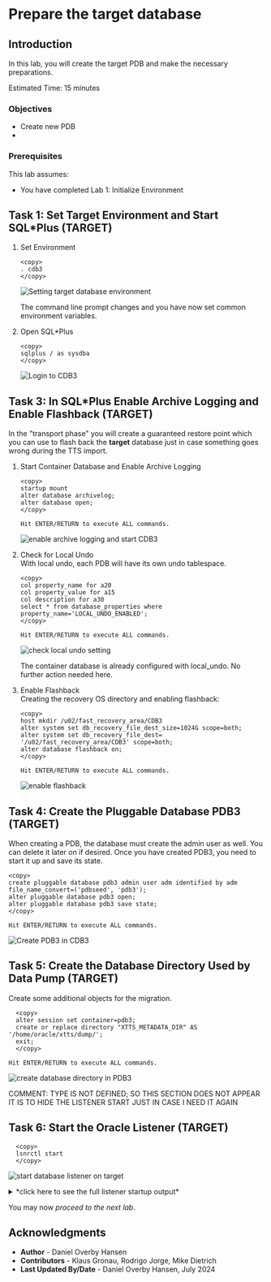 # Prepare the target database

## Introduction

In this lab, you will create the target PDB and make the necessary preparations.

Estimated Time: 15 minutes

### Objectives

- Create new PDB
- 

### Prerequisites

This lab assumes:

- You have completed Lab 1: Initialize Environment

## Task 1: Set Target Environment and Start SQL*Plus (TARGET)

1. Set Environment

    ```
    <copy>
    . cdb3
    </copy>
    ```

    ![Setting target database environment](./images/source-target-database-env.png " ")

    The command line prompt changes and you have now set common environment variables.

2. Open SQL*Plus

    ```
    <copy>
    sqlplus / as sysdba 
    </copy>   
    ```

    ![Login to CDB3](./images/open-target-sqlplus.png " ")


## Task 3: In SQL*Plus Enable Archive Logging and Enable Flashback (TARGET)

In the "transport phase" you will create a guaranteed restore point which you can use to flash back the __target__ database just in case something goes wrong during the TTS import.

1. Start Container Database and Enable Archive Logging

    ```
    <copy>
    startup mount
    alter database archivelog;
    alter database open;
    </copy>
        
    Hit ENTER/RETURN to execute ALL commands.
    ```

    ![enable archive logging and start CDB3](./images/enable-archive-startup-target.png " ")

2. Check for Local Undo </br>
    With local undo, each PDB will have its own undo tablespace.

    ```
    <copy>
    col property_name for a20
    col property_value for a15
    col description for a30
    select * from database_properties where property_name='LOCAL_UNDO_ENABLED';
    </copy>
        
    Hit ENTER/RETURN to execute ALL commands.
    ```
    ![check local undo setting](./images/select-local-undo.png " ")

    The container database is already configured with local_undo. No further action needed here.


3. Enable Flashback </br>
    Creating the recovery OS directory and enabling flashback:

    ```
    <copy>
    host mkdir /u02/fast_recovery_area/CDB3
    alter system set db_recovery_file_dest_size=1024G scope=both;
    alter system set db_recovery_file_dest= '/u02/fast_recovery_area/CDB3' scope=both;
    alter database flashback on;
    </copy>
      
    Hit ENTER/RETURN to execute ALL commands.
    ```

    ![enable flashback](./images/enable-flashback.png " ")

## Task 4: Create the Pluggable Database PDB3 (TARGET)

When creating a PDB, the database must create the admin user as well. You can delete it later on if desired. Once you have created PDB3, you need to start it up and save its state.

  ```
  <copy>
  create pluggable database pdb3 admin user adm identified by adm file_name_convert=('pdbseed', 'pdb3');
  alter pluggable database pdb3 open;
  alter pluggable database pdb3 save state;
  </copy>
  
  Hit ENTER/RETURN to execute ALL commands.
  ```

  ![Create PDB3 in CDB3](./images/create-pdb3.png " ")


## Task 5: Create the Database Directory Used by Data Pump (TARGET)
Create some additional objects for the migration.

  ```
    <copy>
    alter session set container=pdb3;
    create or replace directory "XTTS_METADATA_DIR" AS '/home/oracle/xtts/dump/';
    exit;
    </copy>

Hit ENTER/RETURN to execute ALL commands.
  ```


![create database directory in PDB3](./images/create-database-directory-pdb3.png " ")


<if type="KgR">
COMMENT: TYPE IS NOT DEFINED; SO THIS SECTION DOES NOT APPEAR
IT IS TO HIDE THE LISTENER START JUST IN CASE I NEED IT AGAIN

## Task 6: Start the Oracle Listener (TARGET)
  ```
    <copy>
    lsnrctl start
    </copy>
  ```

![start database listener on target](./images/prepare-target-start-listener.png " ")

<details>
 <summary>*click here to see the full listener startup output*</summary>


  ``` text
[CDB3] oracle@hol:~/xtts/target
$ lsnrctl start

LSNRCTL for Linux: Version 21.0.0.0.0 - Production on 28-JUN-2023 11:36:56

Copyright (c) 1991, 2021, Oracle.  All rights reserved.

Starting /u01/app/oracle/product/21/bin/tnslsnr: please wait...

TNSLSNR for Linux: Version 21.0.0.0.0 - Production
System parameter file is /u01/app/oracle/product/19/network/admin/listener.ora
Log messages written to /u01/app/oracle/diag/tnslsnr/hol/listener/alert/log.xml
Listening on: (DESCRIPTION=(ADDRESS=(PROTOCOL=tcp)(HOST=hol)(PORT=1521)))
Listening on: (DESCRIPTION=(ADDRESS=(PROTOCOL=ipc)(KEY=EXTPROC1521)))

Connecting to (DESCRIPTION=(ADDRESS=(PROTOCOL=TCP)(HOST=hol)(PORT=1521)))
STATUS of the LISTENER
------------------------
Alias                     LISTENER
Version                   TNSLSNR for Linux: Version 21.0.0.0.0 - Production
Start Date                28-JUN-2023 11:36:56
Uptime                    0 days 0 hr. 0 min. 0 sec
Trace Level               off
Security                  ON: Local OS Authentication
SNMP                      OFF
Listener Parameter File   /u01/app/oracle/product/19/network/admin/listener.ora
Listener Log File         /u01/app/oracle/diag/tnslsnr/hol/listener/alert/log.xml
Listening Endpoints Summary...
  (DESCRIPTION=(ADDRESS=(PROTOCOL=tcp)(HOST=hol)(PORT=1521)))
  (DESCRIPTION=(ADDRESS=(PROTOCOL=ipc)(KEY=EXTPROC1521)))
Services Summary...
Service "CDB1" has 1 instance(s).
  Instance "CDB1", status UNKNOWN, has 1 handler(s) for this service...
Service "CDB2" has 1 instance(s).
  Instance "CDB2", status UNKNOWN, has 1 handler(s) for this service...
Service "CDB3" has 1 instance(s).
  Instance "CDB3", status UNKNOWN, has 1 handler(s) for this service...
Service "DB12" has 1 instance(s).
  Instance "DB12", status UNKNOWN, has 1 handler(s) for this service...
Service "FTEX" has 1 instance(s).
  Instance "FTEX", status UNKNOWN, has 1 handler(s) for this service...
Service "UP19" has 1 instance(s).
  Instance "UP19", status UNKNOWN, has 1 handler(s) for this service...
Service "UPGR" has 1 instance(s).
  Instance "UPGR", status UNKNOWN, has 1 handler(s) for this service...
The command completed successfully
[CDB3] oracle@hol:~/xtts/target
$
  ```
</details>

</if>

You may now *proceed to the next lab*.



## Acknowledgments
* **Author** - Daniel Overby Hansen
* **Contributors** - Klaus Gronau, Rodrigo Jorge, Mike Dietrich
* **Last Updated By/Date** - Daniel Overby Hansen, July 2024
